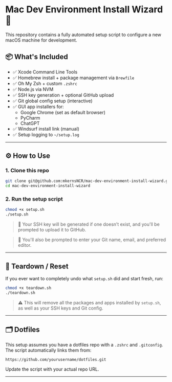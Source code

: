 # Mac Dev Environment Install Wizard 🚀

This repository contains a fully automated setup script to configure a new macOS machine for development.

## 📦 What's Included

- ✅ Xcode Command Line Tools
- ✅ Homebrew install + package management via `Brewfile`
- ✅ Oh My Zsh + custom `.zshrc`
- ✅ Node.js via NVM
- ✅ SSH key generation + optional GitHub upload
- ✅ Git global config setup (interactive)
- ✅ GUI app installers for:
  - Google Chrome (set as default browser)
  - PyCharm
  - ChatGPT
- ✅ Windsurf install link (manual)
- ✅ Setup logging to `~/setup.log`

---

## ⚙️ How to Use

### 1. Clone this repo

```bash
git clone git@github.com:mkernsNCR/mac-dev-environment-install-wizard.git
cd mac-dev-environment-install-wizard
```

### 2. Run the setup script

```bash
chmod +x setup.sh
./setup.sh
```

> 🔐 Your SSH key will be generated if one doesn’t exist, and you'll be prompted to upload it to GitHub.

> 📝 You'll also be prompted to enter your Git name, email, and preferred editor.

---

## 🧨 Teardown / Reset

If you ever want to completely undo what `setup.sh` did and start fresh, run:

```bash
chmod +x teardown.sh
./teardown.sh
```

> ⚠️ This will remove all the packages and apps installed by `setup.sh`, as well as your SSH keys and Git config.

---

## 🗂 Dotfiles

This setup assumes you have a dotfiles repo with a `.zshrc` and `.gitconfig`. The script automatically links them from:
```
https://github.com/yourusername/dotfiles.git
```
Update the script with your actual repo URL.

---